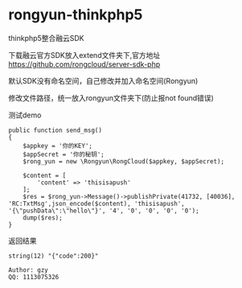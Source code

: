 # rongyun-thinkphp5
thinkphp5整合融云SDK

下载融云官方SDK放入extend文件夹下,官方地址 https://github.com/rongcloud/server-sdk-php

默认SDK没有命名空间，自己修改并加入命名空间(Rongyun)

修改文件路径，统一放入rongyun文件夹下(防止报not found错误)

测试demo
````
public function send_msg()
{
    $appkey = '你的KEY';
    $appSecret = '你的秘钥';
    $rong_yun = new \Rongyun\RongCloud($appkey, $appSecret);

    $content = [
        'content' => 'thisisapush'
    ];
    $res = $rong_yun->Message()->publishPrivate(41732, [40036], 'RC:TxtMsg',json_encode($content), 'thisisapush', '{\"pushData\":\"hello\"}', '4', '0', '0', '0', '0');
    dump($res);
}
````
返回结果

````
string(12) "{"code":200}"
````

```
Author: gzy
QQ: 1113075326
```
